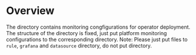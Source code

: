 # Overview
The directory contains monitoring congfigurations for operator deployment.
The structure of the directory is fixed, just put platform monitoring configurations to the corresponding directory.
Note:
Please just put files to `rule`, `grafana` and `datasource` directory, do not put directory.
